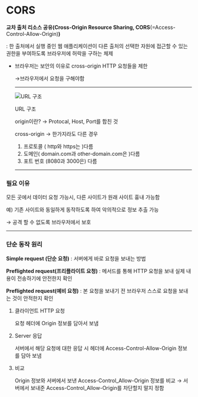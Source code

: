 # CORS

**교차 출처 리소스 공유(Cross-Origin Resource Sharing, CORS**(=Access-Control-Allow-Origin)**)**

 :  한 출처에서 실행 중인 웹 애플리케이션이 다른 출처의 선택한 자원에 접근할 수 있는 권한을 부여하도록 브라우저에 허락을 구하는 체제

- 브라우저는 보안의 이유로 cross-origin HTTP 요청들을 제한
    
    →브라우저에서 요청을 구해야함
    
    ---
    
    ![URL 구조](CORS%2012a389191ada47a89d8846d48be17c4a/Untitled.png)
    
    URL 구조
    
    origin이란? → Protocal, Host, Port를 합친 것
    
    cross-origin → 한가지라도 다른 경우
    
    1. 프로토콜 ( http와 https는 )다름
    2. 도메인( domain.com과 other-domain.com은 )다름
    3. 포트 번호 (8080과 3000은) 다름
    
    ---
    

### 필요 이유

모든 곳에서 데이터 요청 가능시, 다른 사이트가 원래 사이트 흉내 가능함

예) 기존 사이트와  동일하게 동작하도록 하여 악의적으로 정보 추출 가능

→ 공격 할 수 없도록 브라우저에서 보호

---

### 단순 동작 원리

**Simple request (단순 요청)** : 서버에게 바로 요청을 보내는 방법

**Preflighted request(프리플라이트 요청)** : 메서드를 통해 HTTP 요청을 보내  실제 내용이 전송하기에 안전한지 확인

**Preflighted request(예비 요청)** : 본 요청을 보내기 전 브라우저 스스로 요청을 보내는 것이 안적한지 확인

1. 클라이언트 HTTP 요청
    
    요청 헤더에 Origin 정보를 담아서 보냄
    
2. Server 응답
    
    서버에서 해당 요청에 대한 응답 시 헤더에 Access-Control-Allow-Origin 정보를 담아 보냄
    
3. 비교
    
    Origin 정보와 서버에서 보낸 Access-Control_Allow-Origin 정보를 비교 → 서버에서 보내준 Access-Control_Allow-Origin를 차단할지 말지 정함